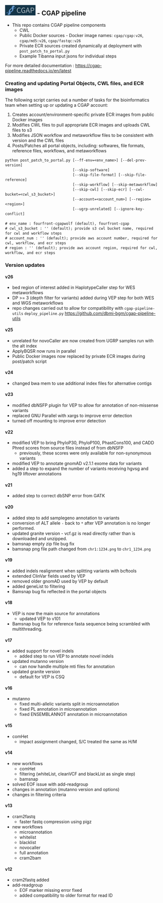 
## <img src="https://github.com/dbmi-bgm/cgap-pipeline/blob/v26/docs/images/cgap_logo.png" width="100"> - CGAP pipeline 
* This repo contains CGAP pipeline components
  * CWL
  * Public Docker sources - Docker image names: `cgap/cgap:v26`, `cgap/md5:v26`, `cgap/fastqc:v26`
  * Private ECR sources created dynamically at deployment with `post_patch_to_portal.py`
  * Example Tibanna input jsons for individual steps

For more detailed documentation : https://cgap-pipeline.readthedocs.io/en/latest

### Creating and updating Portal Objects, CWL files, and ECR images
The following script carries out a number of tasks for the bioinformatics team when setting up or updating a CGAP account:
1. Creates account/environment-specific private ECR images from public Docker images
2. Modifies CWL files to pull appropriate ECR images and uploads CWL files to s3
3. Modifies JSON workflow and metaworkflow files to be consistent with version and the CWL files
4. Posts/Patches all portal objects, including: softwares, file formats, reference files, workflows, and metaworkflows

```
python post_patch_to_portal.py [--ff-env=<env_name>] [--del-prev-version]
                               [--skip-software]
                               [--skip-file-format] [--skip-file-reference]
                               [--skip-workflow] [--skip-metaworkflow]
                               [--skip-cwl] [--skip-ecr] [--cwl-bucket=<cwl_s3_bucket>]
                               [--account=<account_num>] [--region=<region>]
                               [--ugrp-unrelated] [--ignore-key-conflict]

# env_name : fourfront-cgapwolf (default), fourfront-cgap
# cwl_s3_bucket : '' (default); provide s3 cwl bucket name, required for cwl and workflow steps
# account_num : '' (default); provide aws account number, required for cwl, workflow, and ecr steps
# region : '' (default); provide aws account region, required for cwl, workflow, and ecr steps
```

### Version updates

#### v26
* bed region of interest added in HaplotypeCaller step for WES metaworkflows
* DP >= 3 (depth filter for variants) added during VEP step for both WES and WGS metaworkflows
* repo changes carried out to allow for compatibility with `cgap-pipeline-utils` `deploy_pipeline.py` https://github.com/dbmi-bgm/cgap-pipeline-utils

#### v25
* unrelated for novoCaller are now created from UGRP samples run with the alt index
* ApplyBQSR now runs in parallel
* Public Docker images now replaced by private ECR images during post/patch script

#### v24
* changed bwa mem to use additional index files for alternative contigs

#### v23
* modified dbNSFP plugin for VEP to allow for annotation of non-missense variants
* replaced GNU Parallel with xargs to improve error detection
* turned off mounting to improve error detection

#### v22
* modified VEP to bring PhyloP30, PhyloP100, PhastCons100, and CADD Phred scores from source files instead of from dbNSFP
  * previously, these scores were only available for non-synonymous variants
* modified VEP to annotate gnomAD v2.1.1 exome data for variants
* added a step to expand the number of variants receiving hgvsg and hg19 liftover annotations

#### v21
* added step to correct dbSNP error from GATK

#### v20
* added step to add samplegeno annotation to variants
* conversion of ALT allele `-` back to `*` after VEP annotation is no longer performed.
* updated granite version - vcf.gz is read directly rather than is downloaded and unzipped.
* bamsnap empty zip file bug fix
* bamsnap png file path changed from `chr1:1234.png` to `chr1_1234.png`

#### v19
* added indels realignment when splitting variants with bcftools
* extended ClinVar fields used by VEP
* removed older gnomAD used by VEP by default
* added geneList to filtering
* Bamsnap bug fix reflected in the portal objects

#### v18
* VEP is now the main source for annotations
  * updated VEP to v101
* Bamsnap bug fix for reference fasta sequence being scrambled with multithreading.

#### v17
* added support for novel indels
  * added step to run VEP to annotate novel indels
* updated mutanno version
  * can now handle multiple mti files for annotation
* updated granite version
  * default for VEP is CSQ

#### v16
* mutanno
  * fixed multi-allelic variants split in microannotation
  * fixed PL annotation in microannotation
  * fixed ENSEMBLANNOT annotation in microannotation

#### v15
* comHet
  * impact assignment changed, S/C treated the same as H/M

#### v14
* new workflows
  * comHet
  * filtering (whiteList, cleanVCF and blackList as single step)
  * bamsnap
* solved EOF issue with add-readgroup
* changes in annotation (mutanno version and options)
* changes in filtering criteria

#### v13
* cram2fastq
  * faster fastq compression using pigz
* new workflows
  * microannotation
  * whitelist
  * blacklist
  * novocaller
  * full annotation
  * cram2bam

#### v12
* cram2fastq added
* add-readgroup
  * EOF marker missing error fixed
  * added compatibility to older format for read ID
